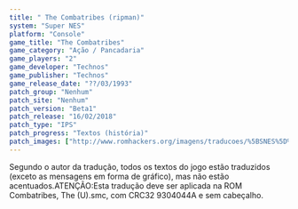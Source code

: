 ```yaml
---
title: " The Combatribes (ripman)"
system: "Super NES"
platform: "Console"
game_title: "The Combatribes"
game_category: "Ação / Pancadaria"
game_players: "2"
game_developer: "Technos"
game_publisher: "Technos"
game_release_date: "??/03/1993"
patch_group: "Nenhum"
patch_site: "Nenhum"
patch_version: "Beta1"
patch_release: "16/02/2018"
patch_type: "IPS"
patch_progress: "Textos (história)"
patch_images: ["http://www.romhackers.org/imagens/traducoes/%5BSNES%5D%20The%20Combatribes%20-%20ripman%20-%201a.png","http://www.romhackers.org/imagens/traducoes/%5BSNES%5D%20The%20Combatribes%20-%20ripman%20-%202a.png","http://www.romhackers.org/imagens/traducoes/%5BSNES%5D%20The%20Combatribes%20-%20ripman%20-%203a.png"]
---
```

Segundo o autor da tradução, todos os textos do jogo estão traduzidos (exceto as mensagens em forma de gráfico), mas não estão acentuados.ATENÇÃO:Esta tradução deve ser aplicada na ROM Combatribes, The (U).smc, com CRC32 9304044A e sem cabeçalho.